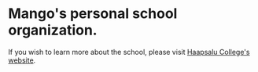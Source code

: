 # Mango's personal school organization.

If you wish to learn more about the school, please visit [Haapsalu College's website](https://www.tlu.ee/en/haapsalu).
